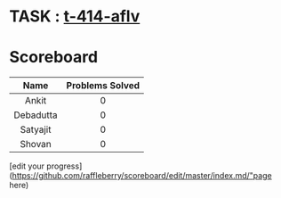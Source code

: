 
# TASK : [t-414-aflv](https://algo.is/t-414-aflv-competitive-programming-course-2016/ "Introductory Course")

# Scoreboard

|   Name    |  Problems Solved   |
|:---------:|:------------------:|
| Ankit     | 0                  |
| Debadutta | 0                  |
| Satyajit  | 0                  |
| Shovan    | 0                  |

[edit your progress](https://github.com/raffleberry/scoreboard/edit/master/index.md/"page here)
